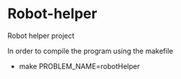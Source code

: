 # Robot-helper
Robot helper project

In order to compile the program using the makefile
 - make PROBLEM_NAME=robotHelper


 
